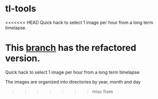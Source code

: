 # tl-tools
<<<<<<< HEAD
Quick hack to select 1 image per hour from a long term timelapse.

This [branch](https://github.com/tommyc/tl-tools/tree/refactor) has the refactored version.
=======
Quick hack to select 1 image per hour from a long term timelapse

The images are organized into directories by year, month and day
>>>>>>> misc fixes
